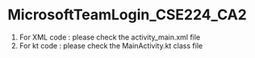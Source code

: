 # MicrosoftTeamLogin_CSE224_CA2
 

1)  For XML code : please check the activity_main.xml file
2)  For kt code : please check the MainActivity.kt class file
